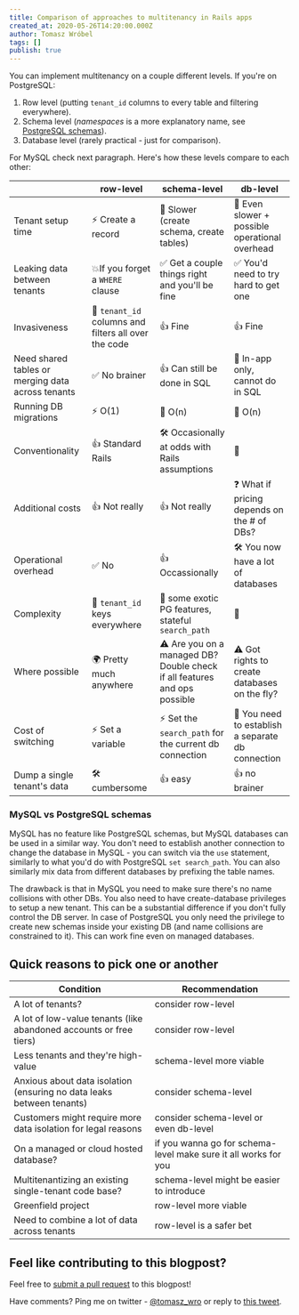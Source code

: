 ```yaml
---
title: Comparison of approaches to multitenancy in Rails apps
created_at: 2020-05-26T14:20:00.000Z
author: Tomasz Wróbel
tags: []
publish: true
---
```


You can implement multitenancy on a couple different levels. If you're on PostgreSQL:

1. Row level (putting `tenant_id` columns to every table and filtering everywhere).
2. Schema level (_namespaces_ is a more explanatory name, see [PostgreSQL schemas](https://www.postgresql.org/docs/9.1/ddl-schemas.html)). 
3. Database level (rarely practical - just for comparison).

For MySQL check next paragraph. Here's how these levels compare to each other:

|     | row-level | schema-level | db-level |
|-----|--------|------------|-----------|
| Tenant setup time | ⚡️ Create a record | 🐢 Slower (create schema, create tables) | 🐌 Even slower + possible operational overhead |
| Leaking data between tenants | 💥If you forget a `WHERE` clause | ✅ Get a couple things right and you'll be fine | ✅ You'd need to try hard to get one |
| Invasiveness | 🍝 `tenant_id` columns and filters all over the code | 👍 Fine | 👍 Fine |
| Need shared tables or merging data across tenants | ✅ No brainer | 👍 Can still be done in SQL | 🚫 In-app only, cannot do in SQL |
| Running DB migrations | ⚡️ O(1) | 🐢 O(n) | 🐌 O(n) |
| Conventionality | 👍 Standard Rails | 🛠 Occasionally at odds with Rails assumptions | 🤔 |
| Additional costs | 👍 Not really | 👍 Not really | ❓ What if pricing depends on the # of DBs? |
| Operational overhead | ✅ No | 👍 Occassionally | 🛠 You now have a lot of databases |
| Complexity | 🍝 `tenant_id` keys everywhere | 🌴 some exotic PG features, stateful `search_path` | 🤔 |
| Where possible | 🌍 Pretty much anywhere | ⚠️ Are you on a managed DB? Double check if all features and ops possible | ⚠️ Got rights to create databases on the fly? |
| Cost of switching | ⚡️ Set a variable | ⚡️ Set the `search_path` for the current db connection | 🐢 You need to establish a separate db connection |
| Dump a single tenant's data | 🛠 cumbersome | 👍 easy | 👍 no brainer |

### MySQL vs PostgreSQL schemas

MySQL has no feature like PostgreSQL schemas, but MySQL databases can be used in a similar way. You don't need to establish another connection to change the database in MySQL - you can switch via the `use` statement, similarly to what you'd do with PostgreSQL `set search_path`. You can also similarly mix data from different databases by prefixing the table names.

The drawback is that in MySQL you need to make sure there's no name collisions with other DBs. You also need to have create-database privileges to setup a new tenant. This can be a substantial difference if you don't fully control the DB server. In case of PostgreSQL you only need the privilege to create new schemas inside your existing DB (and name collisions are constrained to it). This can work fine even on managed databases.

## Quick reasons to pick one or another

| Condition | Recommendation |
| --- | --- |
| A lot of tenants? | consider row-level |
| A lot of low-value tenants (like abandoned accounts or free tiers) | consider row-level |
| Less tenants and they're high-value | schema-level more viable |
| Anxious about data isolation (ensuring no data leaks between tenants) | consider schema-level |
| Customers might require more data isolation for legal reasons | consider schema-level or even db-level |
| On a managed or cloud hosted database? | if you wanna go for schema-level make sure it all works for you |
| Multitenantizing an existing single-tenant code base? | schema-level might be easier to introduce |
| Greenfield project | row-level more viable |
| Need to combine a lot of data across tenants | row-level is a safer bet |

## Feel like contributing to this blogpost?

Feel free to [submit a pull request](https://github.com/arkency/posts/edit/master/posts/2020-05-12-comparison-of-approaches-to-multitenancy-in-rails-apps.md) to this blogpost!

Have comments? Ping me on twitter - [@tomasz_wro](https://twitter.com/tomasz_wro) or reply to [this tweet](https://twitter.com/tomasz_wro/status/1265289214960308224).

